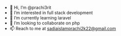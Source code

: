 - 👋 Hi, I’m @prachi3rit
- 👀 I’m interested in full stack development
- 🌱 I’m currently learning laravel
- 💞️ I’m looking to collaborate on php
- 📫 Reach to me at sadiaislamprachi2k22@gmail.com

<!---
prachi3rit/prachi3rit is a ✨ special ✨ repository because its `README.md` (this file) appears on your GitHub profile.
You can click the Preview link to take a look at your changes.
--->
